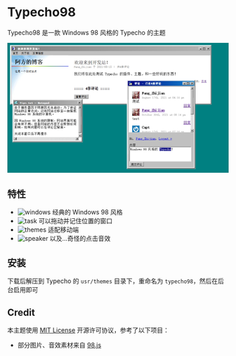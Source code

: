 # Typecho98
Typecho98 是一款 Windows 98 风格的 Typecho 的主题

![screenshot](/screenshot.png)

## 特性

- ![windows](https://raw.githubusercontent.com/1j01/98/refs/heads/master/images/icons/windows-16x16-1bpp.png) 经典的 Windows 98 风格
- ![task](https://raw.githubusercontent.com/1j01/98/master/images/icons/task-16x16.png) 可以拖动并记住位置的窗口
- ![themes](https://raw.githubusercontent.com/1j01/98/refs/heads/master/images/icons/themes-16x16.png) 适配移动端
- ![speaker](https://github.com/1j01/98/raw/master/images/icons/speaker-16x16.png) 以及...奇怪的点击音效

## 安装

下载后解压到 Typecho 的 `usr/themes` 目录下，重命名为 `typecho98`，然后在后台启用即可

## Credit

本主题使用 [MIT License](https://choosealicense.com/licenses/mit/) 开源许可协议，参考了以下项目：

- 部分图片、音效素材来自 [98.js](https://github.com/1j01/98/)
